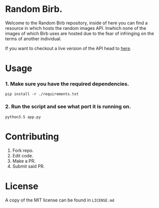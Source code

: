 # Random Birb.

Welcome to the Random Birb repository, inside of here you can find a resource in which hosts the random images API. Inwhich none of the images of which Birb uses are hosted due to the fear of infringing on the terms of another individual.

If you want to checkout a live version of the API head to [here](https://random.birb.pw/).

# Usage

### 1. Make sure you have the required dependencies.

```
pip install -r ./requirements.txt
```

### 2. Run the script and see what port it is running on.

```
python3.5 app.py
```

# Contributing

1. Fork repo.
2. Edit code.
3. Make a PR.
4. Submit said PR.

# License

A copy of the MIT license can be found in `LICENSE.md`
